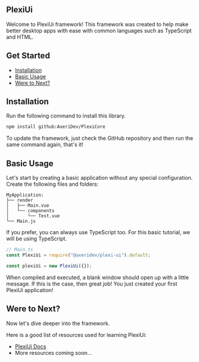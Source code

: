 ## PlexiUi
Welcome to PlexiUi framework! This framework was created to help make better desktop apps with ease with common languages such as TypeScript and HTML.

## Get Started
 - [Installation](#installation)
 - [Basic Usage](#basic-usage)
 - [Were to Next?](#were-to-next)

## Installation
Run the following command to install this library.
```bash
npm install github:AxeriDev/PlexiCore
```

To update the framework, just check the GitHub repository and then run the same command again, that's it!

## Basic Usage
Let's start by creating a basic application without any special configuration.
Create the following files and folders:
```
MyApplication:
├── render
│   ├── Main.vue
│   └── components
│       └── Test.vue
└── Main.js
```

If you prefer, you can always use TypeScript too.
For this basic tutorial, we will be using TypeScript.

```typescript
// Main.ts
const PlexiUi = require("@axeridev/plexi-ui").default;

const plexiUi = new PlexiUi({});
```

When compiled and executed, a blank window should open up with a little message.
If this is the case, then great job! You just created your first PlexiUi application!

## Were to Next?
Now let's dive deeper into the framework.

Here is a good list of resources used for learning PlexiUi:
 - [PlexiUi Docs](https://axeri.net/plexiui/docs)
 - More resources coming soon...
